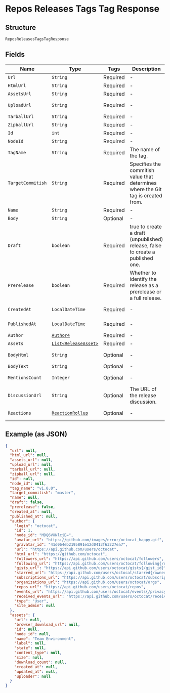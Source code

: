 
# Repos Releases Tags Tag Response

## Structure

`ReposReleasesTagsTagResponse`

## Fields

| Name | Type | Tags | Description | Getter | Setter |
|  --- | --- | --- | --- | --- | --- |
| `Url` | `String` | Required | - | String getUrl() | setUrl(String url) |
| `HtmlUrl` | `String` | Required | - | String getHtmlUrl() | setHtmlUrl(String htmlUrl) |
| `AssetsUrl` | `String` | Required | - | String getAssetsUrl() | setAssetsUrl(String assetsUrl) |
| `UploadUrl` | `String` | Required | - | String getUploadUrl() | setUploadUrl(String uploadUrl) |
| `TarballUrl` | `String` | Required | - | String getTarballUrl() | setTarballUrl(String tarballUrl) |
| `ZipballUrl` | `String` | Required | - | String getZipballUrl() | setZipballUrl(String zipballUrl) |
| `Id` | `int` | Required | - | int getId() | setId(int id) |
| `NodeId` | `String` | Required | - | String getNodeId() | setNodeId(String nodeId) |
| `TagName` | `String` | Required | The name of the tag. | String getTagName() | setTagName(String tagName) |
| `TargetCommitish` | `String` | Required | Specifies the commitish value that determines where the Git tag is created from. | String getTargetCommitish() | setTargetCommitish(String targetCommitish) |
| `Name` | `String` | Required | - | String getName() | setName(String name) |
| `Body` | `String` | Optional | - | String getBody() | setBody(String body) |
| `Draft` | `boolean` | Required | true to create a draft (unpublished) release, false to create a published one. | boolean getDraft() | setDraft(boolean draft) |
| `Prerelease` | `boolean` | Required | Whether to identify the release as a prerelease or a full release. | boolean getPrerelease() | setPrerelease(boolean prerelease) |
| `CreatedAt` | `LocalDateTime` | Required | - | LocalDateTime getCreatedAt() | setCreatedAt(LocalDateTime createdAt) |
| `PublishedAt` | `LocalDateTime` | Required | - | LocalDateTime getPublishedAt() | setPublishedAt(LocalDateTime publishedAt) |
| `Author` | [`Author4`](../../doc/models/author-4.md) | Required | - | Author4 getAuthor() | setAuthor(Author4 author) |
| `Assets` | [`List<ReleaseAsset>`](../../doc/models/release-asset.md) | Required | - | List<ReleaseAsset> getAssets() | setAssets(List<ReleaseAsset> assets) |
| `BodyHtml` | `String` | Optional | - | String getBodyHtml() | setBodyHtml(String bodyHtml) |
| `BodyText` | `String` | Optional | - | String getBodyText() | setBodyText(String bodyText) |
| `MentionsCount` | `Integer` | Optional | - | Integer getMentionsCount() | setMentionsCount(Integer mentionsCount) |
| `DiscussionUrl` | `String` | Optional | The URL of the release discussion. | String getDiscussionUrl() | setDiscussionUrl(String discussionUrl) |
| `Reactions` | [`ReactionRollup`](../../doc/models/reaction-rollup.md) | Optional | - | ReactionRollup getReactions() | setReactions(ReactionRollup reactions) |

## Example (as JSON)

```json
{
  "url": null,
  "html_url": null,
  "assets_url": null,
  "upload_url": null,
  "tarball_url": null,
  "zipball_url": null,
  "id": null,
  "node_id": null,
  "tag_name": "v1.0.0",
  "target_commitish": "master",
  "name": null,
  "draft": false,
  "prerelease": false,
  "created_at": null,
  "published_at": null,
  "author": {
    "login": "octocat",
    "id": 1,
    "node_id": "MDQ6VXNlcjE=",
    "avatar_url": "https://github.com/images/error/octocat_happy.gif",
    "gravatar_id": "41d064eb2195891e12d0413f63227ea7",
    "url": "https://api.github.com/users/octocat",
    "html_url": "https://github.com/octocat",
    "followers_url": "https://api.github.com/users/octocat/followers",
    "following_url": "https://api.github.com/users/octocat/following{/other_user}",
    "gists_url": "https://api.github.com/users/octocat/gists{/gist_id}",
    "starred_url": "https://api.github.com/users/octocat/starred{/owner}{/repo}",
    "subscriptions_url": "https://api.github.com/users/octocat/subscriptions",
    "organizations_url": "https://api.github.com/users/octocat/orgs",
    "repos_url": "https://api.github.com/users/octocat/repos",
    "events_url": "https://api.github.com/users/octocat/events{/privacy}",
    "received_events_url": "https://api.github.com/users/octocat/received_events",
    "type": "User",
    "site_admin": null
  },
  "assets": {
    "url": null,
    "browser_download_url": null,
    "id": null,
    "node_id": null,
    "name": "Team Environment",
    "label": null,
    "state": null,
    "content_type": null,
    "size": null,
    "download_count": null,
    "created_at": null,
    "updated_at": null,
    "uploader": null
  }
}
```


